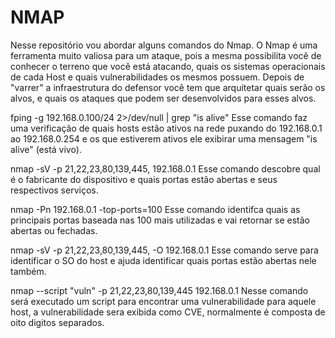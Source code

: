 # NMAP

Nesse repositório vou abordar  alguns comandos do Nmap.
O Nmap é uma ferramenta muito valiosa para um ataque, pois a mesma possibilita você de conhecer o terreno que você está atacando, quais os sistemas operacionais de cada Host e quais vulnerabilidades os mesmos possuem.
Depois de "varrer" a infraestrutura do defensor você tem que arquitetar quais serão os alvos, e quais os ataques que podem ser desenvolvidos para esses alvos. 


fping -g 192.168.0.100/24 2>/dev/null | grep "is alive" 
Esse comando faz uma verificação de quais hosts estão ativos na rede 
puxando do 192.168.0.1 ao 192.168.0.254 e os que estiverem ativos ele exibirar uma mensagem "is alive" (está vivo).

nmap -sV -p 21,22,23,80,139,445, 192.168.0.1 
Esse comando descobre qual é o fabricante do dispositivo e quais portas estão abertas e seus respectivos serviços. 

nmap -Pn 192.168.0.1 -top-ports=100
Esse comando identifca quais as principais portas baseada nas 100 mais utilizadas e vai retornar se estão abertas ou fechadas. 

nmap -sV -p 21,22,23,80,139,445, -O 192.168.0.1 
Esse comando serve para identificar o SO do host e ajuda identificar quais portas estão abertas nele também. 

nmap --script "vuln" -p 21,22,23,80,139,445  192.168.0.1
Nesse comando será executado um script para encontrar uma vulnerabilidade para aquele host, a vulnerabilidade sera exibida como CVE, normalmente é composta de oito digitos separados.
